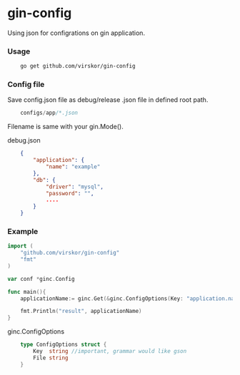 # gin-config
Using json for configrations on gin application.

### Usage

```sh
    go get github.com/virskor/gin-config
```

### Config file

Save config.json file as debug/release .json file in defined root path.
``` go
    configs/app/*.json
```
Filename is same with your gin.Mode().

debug.json
```json
    {
        "application": {
            "name": "example"
        },
        "db": {
            "driver": "mysql",
            "password": "",
            ....
        }
    }
```

### Example

```go
import (
    "github.com/virskor/gin-config"
    "fmt"
)

var conf *ginc.Config

func main(){
    applicationName:= ginc.Get(&ginc.ConfigOptions(Key: "application.name"))

    fmt.Println("result", applicationName)
}
```

ginc.ConfigOptions

```go
    type ConfigOptions struct {
        Key  string //important, grammar would like gson
        File string
    }
```
